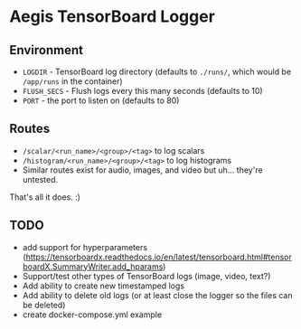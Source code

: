 # Aegis TensorBoard Logger

## Environment
- `LOGDIR` - TensorBoard log directory (defaults to `./runs/`, which would be `/app/runs` in the container)
- `FLUSH_SECS` - Flush logs every this many seconds (defaults to 10)
- `PORT` - the port to listen on (defaults to 80)

## Routes
* `/scalar/<run_name>/<group>/<tag>` to log scalars
* `/histogram/<run_name>/<group>/<tag>` to log histograms
* Similar routes exist for audio, images, and video but uh... they're untested.

That's all it does. :)

## TODO
* add support for hyperparameters (https://tensorboardx.readthedocs.io/en/latest/tensorboard.html#tensorboardX.SummaryWriter.add_hparams)
* Support/test other types of TensorBoard logs (image, video, text?)
* Add ability to create new timestamped logs
* Add ability to delete old logs (or at least close the logger so the files can be deleted)
* create docker-compose.yml example
